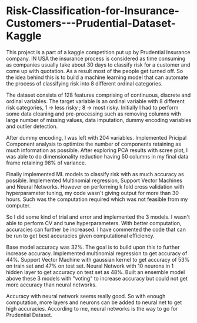 # Risk-Classification-for-Insurance-Customers---Prudential-Dataset-Kaggle

This project is a part of a kaggle competition put up by Prudential Insurance company. IN USA the insurance process is considered as time consuming as companies usually take about 30 days to classify risk for a customer and come up with quotation. As a result most of the people get turned off. So the idea behind this is to build a machine learning model that can automate the process of classifying risk into 8 different ordinal categories. 


The dataset consists of 128 features comprising of continuous, discrete and ordinal variables. The target variable is an ordinal variable with 8 different risk categories, 1 -> less risky ; 8 -> most risky. Initially I had to perform some data cleaning and pre-processing such as removing columns with large number of missing values, data imputation, dummy encoding variables and outlier detection. 


After dummy encoding, I was left with 204 variables. Implemented Pricipal Component analysis to optimize the number of components retaining as much information as possible. After exploring PCA results with scree plot, I was able to do dimensionality reduction having 50 columns in my final data frame retaining 98% of variance. 


Finally implemented ML models to classify risk with as much accuracy as possible. Implemented Multinomial regression, Support Vector Machines and Neural Networks. However on performing k fold cross validation with hyperparameter tuning, my code wasn't giving output for more than 30 hours. Such was the computation required which was not feasible from my computer. 


So I did some kind of trial and error and implemented the 3 models. I wasn't able to perform CV and tune hyperparameters. With better computation, accuracies can further be increased. I have commented the code that can be run to get best accuracies given computational efficiency. 


Base model accuracy was 32%. The goal is to build upon this to further increase accuracy. Implemented multinomial regression to get accuracy of 44%. Support Vector Machine with gaussian kernel to get accuracy of 53% on train set and 47% on test set. Neural Network with 10 neurons in 1 hidden layer to get accuracy on test set as 48%. Built an ensemble model above these 3 models with "voting" to increase accuracy but could not get more accuracy than neural networks.


Accuracy with neural network seems really good. So with enough computation, more layers and neurons can be added to neural net to get high accuracies. According to me, neural networks is the way to go for Prudential Dataset. 
